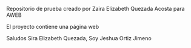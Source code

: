 Repositorio de prueba creado por Zaira Elizabeth Quezada Acosta para AWEB

El proyecto contiene una página web


Saludos Sira Elizabeth Quezada, Soy Jeshua Ortiz Jimeno
